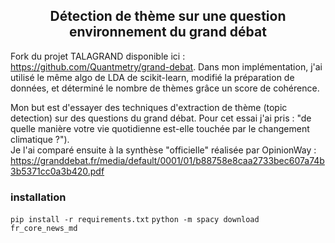 <center><h2>Détection de thème sur une question environnement du grand débat</h2></center>

Fork du projet TALAGRAND disponible ici : https://github.com/Quantmetry/grand-debat. 
Dans mon implémentation, j'ai utilisé le même algo de LDA de scikit-learn, modifié la préparation de données, et déterminé le nombre de thèmes grâce un score de cohérence.

Mon but est d'essayer des techniques d'extraction de thème (topic detection) sur des questions du grand débat.
Pour cet essai j'ai pris : "de quelle manière votre vie quotidienne est-elle touchée par le changement climatique ?").  
Je l'ai comparé ensuite à la synthèse "officielle" réalisée par OpinionWay : 
https://granddebat.fr/media/default/0001/01/b88758e8caa2733bec607a74b3b5371cc0a3b420.pdf

### installation

`pip install -r requirements.txt` 
`python -m spacy download fr_core_news_md`  
